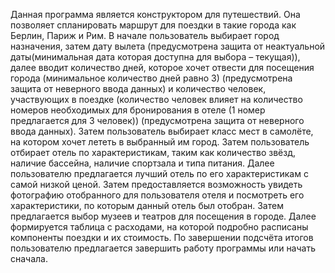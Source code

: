 Данная программа является конструктором для путешествий. Она позволяет спланировать маршрут для поездки в такие города как Берлин, Париж и Рим. В начале пользователь выбирает город назначения, затем дату вылета (предусмотрена защита от неактуальной даты(минимальная дата которая доступна для выбора – текущая)), далее вводит количество дней, которое хочет отвести для посещения города (минимальное количество дней равно 3) (предусмотрена защита от неверного ввода данных) и количество человек, участвующих в поездке (количество человек влияет на количество номеров необходимых для бронирования в отеле (1 номер предлагается для 3 человек)) (предусмотрена защита от неверного ввода данных). Затем пользователь выбирает класс мест в самолёте, на котором хочет лететь в выбранный им город. Затем пользователь отбирает отель по характеристикам, таким как количество звёзд, наличие бассейна, наличие спортзала и типа питания. Далее пользователю предлагается лучший отель по его характеристикам с самой низкой ценой. Затем предоставляется возможность увидеть фотографию отобранного для пользователя отеля и посмотреть его характеристики, по которым данный отель был отобран. Затем предлагается выбор музеев и театров для посещения в городе. Далее формируется таблица с расходами, на которой подробно расписаны компоненты поездки и их стоимость. По завершении подсчёта итогов пользователю предлагается завершить работу программы или начать сначала.
